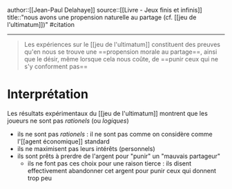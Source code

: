 author::[[Jean-Paul Delahaye]]
source::[[Livre - Jeux finis et infinis]]
title::"nous avons une propension naturelle au partage (cf. [[jeu de l'ultimatum]])"
#citation

----


> Les expériences sur le [[jeu de l'ultimatum]] constituent des preuves qu'en nous se trouve une ==propension morale au partage==, ainsi que le désir, même lorsque cela nous coûte, de ==punir ceux qui ne s'y conforment pas==


# Interprétation

Les résultats expérimentaux du [[jeu de l'ultimatum]] montrent que les joueurs ne sont pas _rationels_ (ou _logiques_)
 - ils ne sont pas _rationels_ : il ne sont pas comme on considère comme l'[[agent économique]] standard
 - ils ne maximisent pas leurs intérêts (personnels)
 - ils sont prêts à prerdre de l'argent pour "punir" un "mauvais partageur"
     - ils ne font pas ces choix pour une raison tierce : ils disent effectivement abandonner cet argent pour punir ceux qui donnent trop peu


